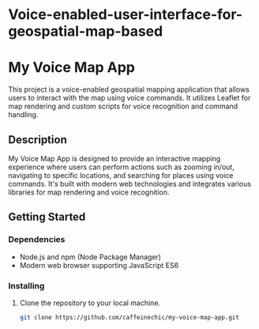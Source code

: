 # Voice-enabled-user-interface-for-geospatial-map-based

# My Voice Map App

This project is a voice-enabled geospatial mapping application that allows users to interact with the map using voice commands. It utilizes Leaflet for map rendering and custom scripts for voice recognition and command handling.

## Description

My Voice Map App is designed to provide an interactive mapping experience where users can perform actions such as zooming in/out, navigating to specific locations, and searching for places using voice commands. It's built with modern web technologies and integrates various libraries for map rendering and voice recognition.

## Getting Started

### Dependencies

- Node.js and npm (Node Package Manager)
- Modern web browser supporting JavaScript ES6

### Installing

1. Clone the repository to your local machine.
   ```bash
   git clone https://github.com/caffeinechic/my-voice-map-app.git
